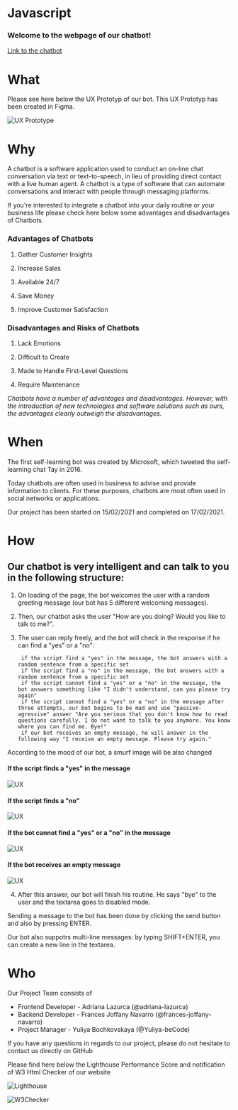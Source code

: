 # Javascript

### Welcome to the webpage of our chatbot!

[Link to the chatbot](https://yuliya-becode.github.io/Javascript/)


# What

Please see here below the UX Prototyp of our bot. This UX Prototyp has been created in Figma.

![UX Prototype](pictures/firstFigma.png)


# Why 

A chatbot is a software application used to conduct an on-line chat conversation via text or text-to-speech, in lieu of providing direct contact with a live human agent. A chatbot is a type of software that can automate conversations and interact with people through messaging platforms. 

If you're interested to integrate a chatbot into your daily routine or your business life please check here below some advantages and disadvantages of Chatbots.

### Advantages of Chatbots

   1. Gather Customer Insights

   2. Increase Sales

   3. Available 24/7

   4. Save Money

   5. Improve Customer Satisfaction 

### Disadvantages and Risks of Chatbots

 1. Lack Emotions

 2. Difficult to Create

 3. Made to Handle First-Level Questions

 4. Require Maintenance

*Chatbots have a number of advantages and disadvantages. However, with the introduction of new technologies and software solutions such as ours, the advantages clearly outweigh the disadvantages.*

# When  

The first self-learning bot was created by Microsoft, which tweeted the self-learning chat Tay in 2016.

Today chatbots are often used in business to advise and provide information to clients. For these purposes, chatbots are most often used in social networks or applications.

Our project has been started on 15/02/2021 and completed on 17/02/2021.



# How


 ## Our chatbot is very intelligent and can talk to you in the following structure:

1. On loading of the page, the bot welcomes the user with a random greeting message (our bot has 5 different welcoming messages).
    
2. Then, our chatbot asks the user "How are you doing? Would you like to talk to me?".

3. The user can reply freely, and the bot will check in the response if he can find a "yes" or a "no": 

        if the script find a "yes" in the message, the bot answers with a random sentence from a specific set 
        if the script find a "no" in the message, the bot answers with a random sentence from a specific set 
        if the script cannot find a "yes" or a "no" in the message, the bot answers something like "I didn't understand, can you please try again"
        if the script cannot find a "yes" or a "no" in the message after three attempts, our bot begins to be mad and use "passive-agressive" answer "Are you serious that you don't know how to read questions carefully. I do not want to talk to you anymore. You know where you can find me. Bye!" 
        if our bot receives an empty message, he will answer in the following way "I receive an empty message. Please try again."

According to the mood of our bot, a smurf image will be also changed 

#### If the script finds a "yes" in the message

![UX](pictures/secondFigma.png)

#### If the script finds a "no"

![UX](pictures/thirdFigma.png)

####  If the bot cannot find a "yes" or a "no" in the message

![UX](pictures/fourthFigma.png)

####  If the bot receives an empty message

![UX](pictures/fifthFigma.png)


4. After this answer, our bot will finish his routine. He says "bye" to the user and the textarea goes to disabled mode.


Sending a message to the bot has been done by clicking the send button and also by pressing ENTER.

Our bot also suppotrs multi-line messages: by typing SHIFT+ENTER, you can create a new line in the textarea. 



# Who

Our Project Team consists of

* Frontend Developer - Adriana Lazurca (@adriana-lazurca)
* Backend Developer - Frances Joffany Navarro (@frances-joffany-navarro)
* Project Manager - Yuliya Bochkovskaya (@Yuliya-beCode)

If you have any questions in regards to our project, please do not hesitate to contact us directly on GitHub

Please find here below the Lighthouse Performance Score and notification of W3 Html Checker of our website

![Lighthouse](pictures/Lighthouse_score.png)

![W3Checker](pictures/W3Checker.png)
